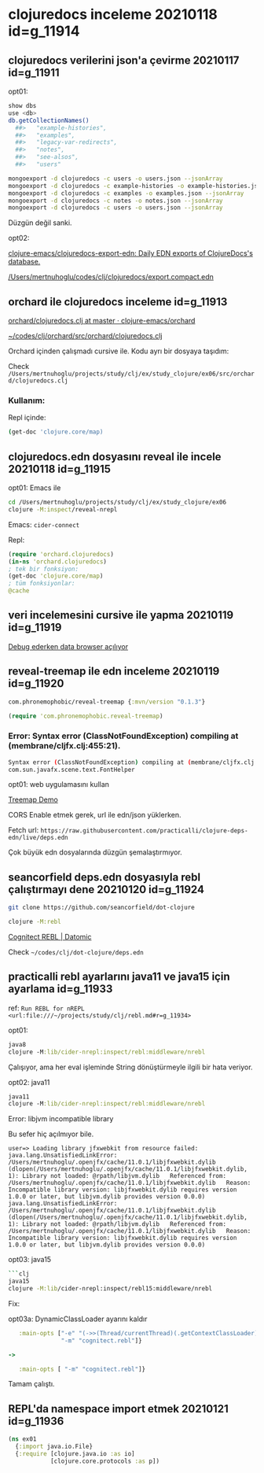 
# clojuredocs inceleme 20210118  id=g_11914

## clojuredocs verilerini json'a çevirme 20210117  id=g_11911

opt01:

```bash
show dbs
use <db>
db.getCollectionNames()
  ##> 	"example-histories",
  ##> 	"examples",
  ##> 	"legacy-var-redirects",
  ##> 	"notes",
  ##> 	"see-alsos",
  ##> 	"users"
```

```bash
mongoexport -d clojuredocs -c users -o users.json --jsonArray 
mongoexport -d clojuredocs -c example-histories -o example-histories.json --jsonArray 
mongoexport -d clojuredocs -c examples -o examples.json --jsonArray 
mongoexport -d clojuredocs -c notes -o notes.json --jsonArray 
mongoexport -d clojuredocs -c users -o users.json --jsonArray 
```

Düzgün değil sanki.

opt02:

[clojure-emacs/clojuredocs-export-edn: Daily EDN exports of ClojureDocs's database.](https://github.com/clojure-emacs/clojuredocs-export-edn)

[/Users/mertnuhoglu/codes/clj/clojuredocs/export.compact.edn](https://github.com/clojure-emacs/clojuredocs-export-edn/raw/master/exports/export.compact.edn)

## orchard ile clojuredocs inceleme id=g_11913

[orchard/clojuredocs.clj at master · clojure-emacs/orchard](https://github.com/clojure-emacs/orchard/blob/master/src/orchard/clojuredocs.clj)

[~/codes/clj/orchard/src/orchard/clojuredocs.clj](https://github.com/clojure-emacs/orchard/blob/master/src/orchard/clojuredocs.clj)

Orchard içinden çalışmadı cursive ile. Kodu ayrı bir dosyaya taşıdım:

Check `/Users/mertnuhoglu/projects/study/clj/ex/study_clojure/ex06/src/orchard/clojuredocs.clj`

### Kullanım:

Repl içinde:

```bash
(get-doc 'clojure.core/map)
```

## clojuredocs.edn dosyasını reveal ile incele 20210118  id=g_11915

opt01: Emacs ile

```bash
cd /Users/mertnuhoglu/projects/study/clj/ex/study_clojure/ex06
clojure -M:inspect/reveal-nrepl
```

Emacs: `cider-connect`

Repl:

```clojure
(require 'orchard.clojuredocs)
(in-ns 'orchard.clojuredocs)
; tek bir fonksiyon:
(get-doc 'clojure.core/map)
; tüm fonksiyonlar:
@cache
```

## veri incelemesini cursive ile yapma 20210119  id=g_11919

[Debug ederken data browser açılıyor](/Users/mertnuhoglu/gdrive/keynote_resimler/screencapture/scs20210119_142337.jpg)

## reveal-treemap ile edn inceleme 20210119  id=g_11920

```clj
com.phronemophobic/reveal-treemap {:mvn/version "0.1.3"}
```

```clj
(require 'com.phronemophobic.reveal-treemap)
```

### Error: Syntax error (ClassNotFoundException) compiling at (membrane/cljfx.clj:455:21).

```bash
Syntax error (ClassNotFoundException) compiling at (membrane/cljfx.clj:455:21).
com.sun.javafx.scene.text.FontHelper
```

opt01: web uygulamasını kullan

[Treemap Demo](https://blog.phronemophobic.com/treemap/treemap-demo.html)

CORS Enable etmek gerek, url ile edn/json yüklerken.

Fetch url: `https://raw.githubusercontent.com/practicalli/clojure-deps-edn/live/deps.edn`

Çok büyük edn dosyalarında düzgün şemalaştırmıyor.

## seancorfield deps.edn dosyasıyla rebl çalıştırmayı dene 20210120  id=g_11924

```bash
git clone https://github.com/seancorfield/dot-clojure
```

```bash
clojure -M:rebl
```

[Cognitect REBL | Datomic](https://docs.datomic.com/cloud/other-tools/REBL.html#installation)

Check `~/codes/clj/dot-clojure/deps.edn`

## practicalli rebl ayarlarını java11 ve java15 için ayarlama  id=g_11933

ref: `Run REBL for nREPL <url:file:///~/projects/study/clj/rebl.md#r=g_11934>`

opt01:

```clj
java8
clojure -M:lib/cider-nrepl:inspect/rebl:middleware/nrebl
```

Çalışıyor, ama her eval işleminde String dönüştürmeyle ilgili bir hata veriyor.

opt02: java11

```clj
java11
clojure -M:lib/cider-nrepl:inspect/rebl:middleware/nrebl
```

Error: libjvm incompatible library

Bu sefer hiç açılmıyor bile.

```
user=> Loading library jfxwebkit from resource failed: java.lang.UnsatisfiedLinkError: /Users/mertnuhoglu/.openjfx/cache/11.0.1/libjfxwebkit.dylib (dlopen(/Users/mertnuhoglu/.openjfx/cache/11.0.1/libjfxwebkit.dylib, 1): Library not loaded: @rpath/libjvm.dylib   Referenced from: /Users/mertnuhoglu/.openjfx/cache/11.0.1/libjfxwebkit.dylib   Reason: Incompatible library version: libjfxwebkit.dylib requires version 1.0.0 or later, but libjvm.dylib provides version 0.0.0)
java.lang.UnsatisfiedLinkError: /Users/mertnuhoglu/.openjfx/cache/11.0.1/libjfxwebkit.dylib (dlopen(/Users/mertnuhoglu/.openjfx/cache/11.0.1/libjfxwebkit.dylib, 1): Library not loaded: @rpath/libjvm.dylib   Referenced from: /Users/mertnuhoglu/.openjfx/cache/11.0.1/libjfxwebkit.dylib   Reason: Incompatible library version: libjfxwebkit.dylib requires version 1.0.0 or later, but libjvm.dylib provides version 0.0.0)
```

opt03: java15

```bash
```clj
java15
clojure -M:lib/cider-nrepl:inspect/rebl15:middleware/nrebl
```

Fix:

opt03a: DynamicClassLoader ayarını kaldır

```clj
   :main-opts ["-e" "(->>(Thread/currentThread)(.getContextClassLoader)(clojure.lang.DynamicClassLoader.)(.setContextClassLoader,(Thread/currentThread)))"
               "-m" "cognitect.rebl"]}

->

   :main-opts [ "-m" "cognitect.rebl"]}
```

Tamam çalıştı.

## REPL'da namespace import etmek 20210121  id=g_11936

```clj
(ns ex01
  {:import java.io.File}
  {:require [clojure.java.io :as io]
            [clojure.core.protocols :as p])
```




